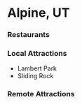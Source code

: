 # Alpine, UT

### Restaurants

### Local Attractions
- Lambert Park
- Sliding Rock

### Remote Attractions
